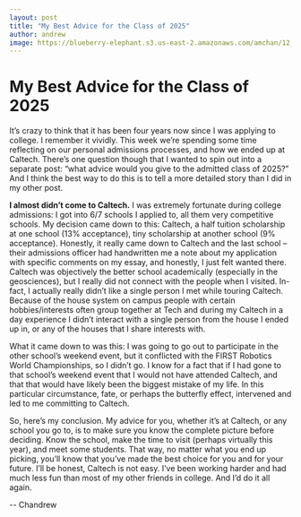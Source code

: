 ```yaml
---
layout: post
title: "My Best Advice for the Class of 2025"
author: andrew
image: https://blueberry-elephant.s3.us-east-2.amazonaws.com/amchan/12_17/Fleming+House+at+Rose+Bowl.JPG
---
```


# My Best Advice for the Class of 2025
It’s crazy to think that it has been four years now since I was applying to college. I remember it vividly. This week we’re spending some time reflecting on our personal admissions processes, and how we ended up at Caltech. There’s one question though that I wanted to spin out into a separate post: “what advice would you give to the admitted class of 2025?” And I think the best way to do this is to tell a more detailed story than I did in my other post.

**I almost didn’t come to Caltech.** I was extremely fortunate during college admissions: I got into 6/7 schools I applied to, all them very competitive schools. My decision came down to this: Caltech, a half tuition scholarship at one school (13% acceptance), tiny scholarship at another school (9% acceptance). Honestly, it really came down to Caltech and the last school – their admissions officer had handwritten me a note about my application with specific comments on my essay, and honestly, I just felt wanted there. Caltech was objectively the better school academically (especially in the geosciences), but I really did not connect with the people when I visited. In-fact, I actually really didn’t like a single person I met while touring Caltech. Because of the house system on campus people with certain hobbies/interests often group together at Tech and during my Caltech in a day experience I didn’t interact with a single person from the house I ended up in, or any of the houses that I share interests with. 

What it came down to was this: I was going to go out to participate in the other school’s weekend event, but it conflicted with the FIRST Robotics World Championships, so I didn’t go. I know for a fact that if I had gone to that school’s weekend event that I would not have attended Caltech, and that that would have likely been the biggest mistake of my life. In this particular circumstance, fate, or perhaps the butterfly effect, intervened and led to me committing to Caltech.

So, here’s my conclusion. My advice for you, whether it’s at Caltech, or any school you go to, is to make sure you know the complete picture before deciding. Know the school, make the time to visit (perhaps virtually this year), and meet some students. That way, no matter what you end up picking, you’ll know that you’ve made the best choice for you and for your future. I’ll be honest, Caltech is not easy. I’ve been working harder and had much less fun than most of my other friends in college. And I’d do it all again.





-- Chandrew